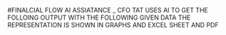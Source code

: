 #FINALCIAL FLOW AI ASSIATANCE _ 
CFO TAT USES AI TO GET THE FOLLOING OUTPUT WITH THE FOLLOWING GIVEN DATA
THE REPRESENTATION IS SHOWN IN GRAPHS AND EXCEL SHEET AND PDF
